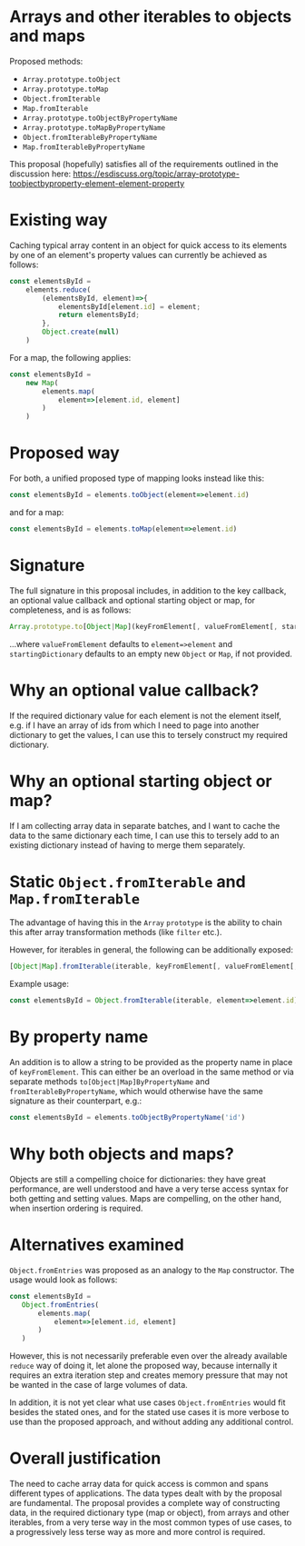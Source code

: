 # Arrays and other iterables to objects and maps

Proposed methods:

- `Array.prototype.toObject`
- `Array.prototype.toMap`
- `Object.fromIterable`
- `Map.fromIterable`
- `Array.prototype.toObjectByPropertyName`
- `Array.prototype.toMapByPropertyName`
- `Object.fromIterableByPropertyName`
- `Map.fromIterableByPropertyName`

This proposal (hopefully) satisfies all of the requirements outlined in the discussion here: https://esdiscuss.org/topic/array-prototype-toobjectbyproperty-element-element-property

# Existing way

Caching typical array content in an object for quick access to its elements by one of an element's property values can currently be achieved as follows:

```javascript
const elementsById =
    elements.reduce(
        (elementsById, element)=>{
            elementsById[element.id] = element;
            return elementsById;
        },
        Object.create(null)
    )
```

For a map, the following applies:

```javascript
const elementsById =
    new Map(
        elements.map(
            element=>[element.id, element]
        )
    )
```

# Proposed way

For both, a unified proposed type of mapping looks instead like this:

```javascript
const elementsById = elements.toObject(element=>element.id)
```

and for a map:

```javascript
const elementsById = elements.toMap(element=>element.id)
```

# Signature

The full signature in this proposal includes, in addition to the key callback, an optional value callback and optional starting object or map, for completeness, and is as follows:

```javascript
Array.prototype.to[Object|Map](keyFromElement[, valueFromElement[, startingDictionary]])
```

...where `valueFromElement` defaults to `element=>element` and `startingDictionary` defaults to an empty new `Object` or `Map`, if not provided.

# Why an optional value callback?

If the required dictionary value for each element is not the element itself, e.g. if I have an array of ids from which I need to page into another dictionary to get the values, I can use this to tersely construct my required dictionary.

# Why an optional starting object or map?

If I am collecting array data in separate batches, and I want to cache the data to the same dictionary each time, I can use this to tersely add to an existing dictionary instead of having to merge them separately.

# Static `Object.fromIterable` and `Map.fromIterable`

The advantage of having this in the `Array` `prototype` is the ability to chain this after array transformation methods (like `filter` etc.).

However, for iterables in general, the following can be additionally exposed:

```javascript
[Object|Map].fromIterable(iterable, keyFromElement[, valueFromElement[, startingDictionary]])
```

Example usage:

```javascript
const elementsById = Object.fromIterable(iterable, element=>element.id)
```
# By property name

An addition is to allow a string to be provided as the property name in place of `keyFromElement`. This can either be an overload in the same method or via separate methods `to[Object|Map]ByPropertyName` and `fromIterableByPropertyName`, which would otherwise have the same signature as their counterpart, e.g.:

```javascript
const elementsById = elements.toObjectByPropertyName('id')
```

# Why both objects and maps?

Objects are still a compelling choice for dictionaries: they have great performance, are well understood and have a very terse access syntax for both getting and setting values. Maps are compelling, on the other hand, when insertion ordering is required.

# Alternatives examined

`Object.fromEntries` was proposed as an analogy to the `Map` constructor. The usage would look as follows:

```javascript
const elementsById =
   Object.fromEntries(
       elements.map(
           element=>[element.id, element]
       )
   )
```

However, this is not necessarily preferable even over the already available `reduce` way of doing it, let alone the proposed way, because internally it requires an extra iteration step and creates memory pressure that may not be wanted in the case of large volumes of data.

In addition, it is not yet clear what use cases `Object.fromEntries` would fit besides the stated ones, and for the stated use cases it is more verbose to use than the proposed approach, and without adding any additional control.

# Overall justification

The need to cache array data for quick access is common and spans different types of applications. The data types dealt with by the proposal are fundamental. The proposal provides a complete way of constructing data, in the required dictionary type (map or object), from arrays and other iterables, from a very terse way in the most common types of use cases, to a progressively less terse way as more and more control is required.

